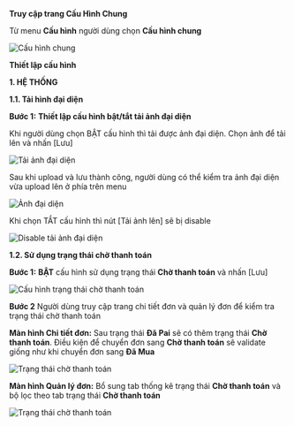 **Truy cập trang Cấu Hình Chung**

Từ menu **Cấu hình** người dùng chọn **Cấu hình chung** 

![Cấu hình chung](https://user-images.githubusercontent.com/76998374/106358060-7100d680-633c-11eb-8ba7-2d4e4f049ed0.png)

**Thiết lập cấu hình**

**1. HỆ THỐNG**

**1.1. Tải hình đại diện**

**Bước 1:** **Thiết lập cấu hình bật/tắt tải ảnh đại diện**

Khi người dùng chọn BẬT cấu hình thì tải được ảnh đại diện. Chọn ảnh để tải lên và nhấn [Lưu]

![Tải ảnh đại diện](https://user-images.githubusercontent.com/76998374/106357907-a1944080-633b-11eb-88c8-6e59df6cb8fd.png)

Sau khi upload và lưu thành công, người dùng có thể kiểm tra ảnh đại diện vừa upload lên ở phía trên menu 

![Ảnh đại diện](https://user-images.githubusercontent.com/76998374/106358240-87f3f880-633d-11eb-803c-f583ad7b7337.png)

Khi chọn TẮT cấu hình thì nút [Tải ảnh lên] sẽ bị disable

![Disable tải ảnh đại diện](https://user-images.githubusercontent.com/76998374/106358355-52034400-633e-11eb-92a3-705a44eabb92.png)

**1.2. Sử dụng trạng thái chờ thanh toán**

**Bước 1:** **BẬT** cấu hình sử dụng trạng thái **Chờ thanh toán** và nhấn [Lưu]

![Cấu hình trạng thái chờ thanh toán](https://user-images.githubusercontent.com/76998374/106358444-d3f36d00-633e-11eb-8923-30813244283b.png)

**Bước 2** Người dùng truy cập trang chi tiết đơn và quản lý đơn để kiểm tra trạng thái chờ thanh toán

**Màn hình Chi tiết đơn:** Sau trạng thái **Đã Pai** sẽ có thêm trạng thái **Chờ thanh toán**. Điều kiện để chuyển đơn sang **Chờ thanh toán** sẽ validate giống như khi chuyển đơn sang **Đã Mua**

![Trạng thái chờ thanh toán](https://user-images.githubusercontent.com/76998374/106358552-7dd2f980-633f-11eb-8f72-a43ee2c06192.png)

**Màn hình Quản lý đơn:** Bổ sung tab thống kê trạng thái **Chờ thanh toán** và bộ lọc theo tab trạng thái **Chờ thanh toán**

![Trạng thái chờ thanh toán](https://user-images.githubusercontent.com/76998374/106358594-ca1e3980-633f-11eb-8e65-d73d7afddb1a.png)





